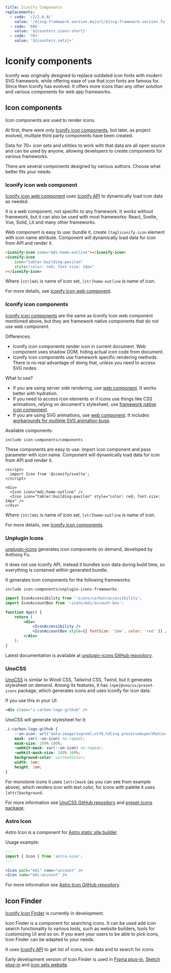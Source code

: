 ```yaml
title: Iconify Components
replacements:
  - code: '/2/2.0.0/'
    value: '/${svg-framework.version.major}/${svg-framework.version.full}/'
  - code: '60k'
    value: '${counters.icons-short}'
  - code: '70+'
    value: '${counters.sets}+'
```

# Iconify components

Iconify was originally designed to replace outdated icon fonts with modern SVG framework, while offering ease of use that icon fonts are famous for. Since then Iconify has evolved. It offers more icons than any other solution and various components for web app frameworks.

## Icon components

Icon components are used to render icons.

At first, there were only [Iconify icon components](../icon-components/index.md), but later, as project evolved, multiple third party components have been created.

Data for 70+ icon sets and utilities to work with that data are all open source and can be used by anyone, allowing developers to create components for various frameworks.

There are several components designed by various authors. Choose what better fits your needs.

### Iconify icon web component

[Iconify icon web component](../iconify-icon/index.md) uses [Iconify API](../api/index.md) to dynamically load icon data as needed.

It is a web component, not specific to any framework. It works without framework, but it can also be used with most frameworks: React, Svelte, Vue, Solid, Lit and many other frameworks.

Web component is easy to use: bundle it, create `[tag]iconify-icon` element with icon name attribute. Component will dynamically load data for icon from API and render it.

```html
<iconify-icon icon="mdi:home-outline"></iconify-icon>
<iconify-icon
	icon="tabler:building-pavilon"
	style="color: red; font-size: 24px"
></iconify-icon>
```

Where `[str]mdi` is name of icon set, `[str]home-outline` is name of icon.

For more details, see [Iconify icon web component](../iconify-icon/index.md).

### Iconify icon components

[Iconify icon components](../icon-components/index.md) are the same as Iconify Icon web component mentioned above, but they are framework native components that do not use web component.

Differences:

- Iconify icon components render icon in current document. Web component uses shadow DOM, hiding actual icon code from document.
- Iconify icon components use framework specific rendering methods. There is no real advantage of doing that, unless you need to access SVG nodes.

What to use?

- If you are using server side rendering, use [web component](../iconify-icon/index.md#ssr). It works better with hydration.
- If you need to access icon elements or if icons use things like CSS animations, relying on document's stylesheet, use [framework native icon component](../icon-components/index.md).
- If you are using SVG animations, use [web component](../iconify-icon/index.md). It includes [workarounds for multiple SVG animation bugs](../iconify-icon/modes.md).

Available components:

`include icon-components/components`

These components are easy to use: import icon component and pass parameter with icon name. Component will dynamically load data for icon from API and render it.

```svelte
<script>
  import Icon from '@iconify/svelte';
</script>

<div>
  <Icon icon="mdi:home-outline" />
  <Icon icon="tabler:building-pavilon" style="color: red; font-size: 24px" />
</div>
```

Where `[str]mdi` is name of icon set, `[str]home-outline` is name of icon.

For more details, see [Iconify icon components](../icon-components/index.md).

### Unplugin Icons

[unplugin-icons](../icon-components/unplugin-icons.md) generates icon components on demand, developed by Anthony Fu.

It does not use Iconify API, instead it bundles icon data during build time, so everything is contained within generated bundle.

It generates icon components for the following frameworks:

`include icon-components/unplugin-icons-frameworks`

```jsx
import IconAccessibility from '~icons/carbon/accessibility';
import IconAccountBox from '~icons/mdi/account-box';

function App() {
	return (
		<div>
			<IconAccessibility />
			<IconAccountBox style={{ fontSize: '2em', color: 'red' }} />
		</div>
	);
}
```

Latest documentation is available at [unplugin-icons GitHub repository](https://github.com/antfu/unplugin-icons).

### UnoCSS

[UnoCSS](../icon-components/unocss.md) is similar to Windi CSS, Tailwind CSS, Twind, but it generates stylesheet on demand. Among its features, it has `[npm]@unocss/preset-icons` package, which generates icons and uses Iconify for icon data.

If you use this in your UI:

```html
<div class="i-carbon-logo-github" />
```

UnoCSS will generate stylesheet for it:

```css
.i-carbon-logo-github {
	--un-icon: url("data:image/svg+xml;utf8,%3Csvg preserveAspectRatio='xMidYMid meet' viewBox='0 0 32 32' width='1em' height='1em' xmlns='http://www.w3.org/2000/svg' %3E%3Cpath fill='currentColor' fill-rule='evenodd' d='M16 2a14 14 0 0 0-4.43 27.28c.7.13 1-.3 1-.67v-2.38c-3.89.84-4.71-1.88-4.71-1.88a3.71 3.71 0 0 0-1.62-2.05c-1.27-.86.1-.85.1-.85a2.94 2.94 0 0 1 2.14 1.45a3 3 0 0 0 4.08 1.16a2.93 2.93 0 0 1 .88-1.87c-3.1-.36-6.37-1.56-6.37-6.92a5.4 5.4 0 0 1 1.44-3.76a5 5 0 0 1 .14-3.7s1.17-.38 3.85 1.43a13.3 13.3 0 0 1 7 0c2.67-1.81 3.84-1.43 3.84-1.43a5 5 0 0 1 .14 3.7a5.4 5.4 0 0 1 1.44 3.76c0 5.38-3.27 6.56-6.39 6.91a3.33 3.33 0 0 1 .95 2.59v3.84c0 .46.25.81 1 .67A14 14 0 0 0 16 2Z'/%3E%3C/svg%3E");
	mask: var(--un-icon) no-repeat;
	mask-size: 100% 100%;
	-webkit-mask: var(--un-icon) no-repeat;
	-webkit-mask-size: 100% 100%;
	background-color: currentColor;
	width: 1em;
	height: 1em;
}
```

For monotone icons it uses `[attr]mask` (as you can see from example above), which renders icon with text color, for icons with palette it uses `[attr]background`.

For more information see [UnoCSS GitHub repository](https://github.com/unocss/unocss) and [preset-icons package](https://github.com/unocss/unocss/tree/main/packages/preset-icons/).

### Astro Icon

Astro Icon is a component for [Astro static site builder](https://github.com/withastro/astro).

Usage example:

```jsx
---
import { Icon } from 'astro-icon';
---

<Icon pack="mdi" name="account" />
<Icon name="mdi:account" />
```

For more information see [Astro Icon GitHub repository](https://github.com/natemoo-re/astro-icon).

## Icon Finder

[Iconify Icon Finder](../icon-finder/index.md) is currently in development.

Icon Finder is a component for searching icons. It can be used add icon search functionality to various tools, such as website builders, tools for customizing UI and so on. If you want your users to be able to pick icons, Icon Finder can be adapted to your needs.

It uses [Iconify API](../api/index.md) to get list of icons, icon data and to search for icons.

Early development version of Icon Finder is used in [Figma plug-in](../design/figma/index.md), [Sketch plug-in](../design/sketch/index.md) and [icon sets website](https://icon-sets.iconify.design/).
